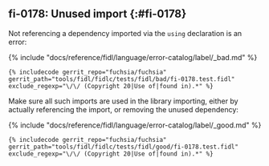 ## fi-0178: Unused import {:#fi-0178}

Not referencing a dependency imported via the `using` declaration is an error:

{% include "docs/reference/fidl/language/error-catalog/label/_bad.md" %}

<!-- TODO(https://fxbug.dev/42061249): Improve example quality. -->
```fidl
{% includecode gerrit_repo="fuchsia/fuchsia" gerrit_path="tools/fidl/fidlc/tests/fidl/bad/fi-0178.test.fidl" exclude_regexp="\/\/ (Copyright 20|Use of|found in).*" %}
```

Make sure all such imports are used in the library importing, either by actually
referencing the import, or removing the unused dependency:

{% include "docs/reference/fidl/language/error-catalog/label/_good.md" %}

<!-- TODO(https://fxbug.dev/42061249): Improve example quality. -->
```fidl
{% includecode gerrit_repo="fuchsia/fuchsia" gerrit_path="tools/fidl/fidlc/tests/fidl/good/fi-0178.test.fidl" exclude_regexp="\/\/ (Copyright 20|Use of|found in).*" %}
```
